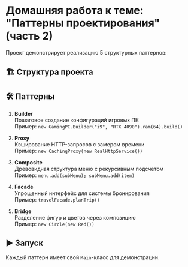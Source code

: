 # Домашняя работа к теме: "Паттерны проектирования" (часть 2)

Проект демонстрирует реализацию 5 структурных паттернов:

## 🏗️ Структура проекта

## 🛠️ Паттерны

1. **Builder**  
   Пошаговое создание конфигураций игровых ПК  
   Пример: `new GamingPC.Builder("i9", "RTX 4090").ram(64).build()`

2. **Proxy**  
   Кэширование HTTP-запросов с замером времени  
   Пример: `new CachingProxy(new RealHttpService())`

3. **Composite**  
   Древовидная структура меню с рекурсивным подсчетом  
   Пример: `menu.add(subMenu); subMenu.add(item)`

4. **Facade**  
   Упрощенный интерфейс для системы бронирования  
   Пример: `travelFacade.planTrip()`

5. **Bridge**  
   Разделение фигур и цветов через композицию  
   Пример: `new Circle(new Red())`

## ▶️ Запуск

Каждый паттерн имеет свой `Main`-класс для демонстрации.
